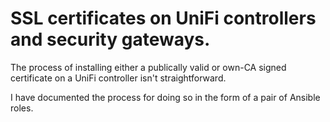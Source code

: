 # SSL certificates on UniFi controllers and security gateways.

The process of installing either a publically valid or own-CA signed certificate on a UniFi controller isn't straightforward.

I have documented the process for doing so in the form of a pair of Ansible roles.

